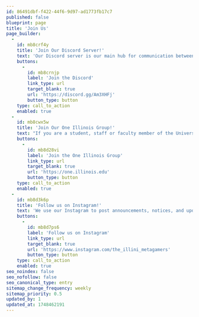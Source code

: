 ```yaml
---
id: 86491dbf-f422-44f6-9d97-ad1773fb17c7
published: false
blueprint: page
title: 'Join Us'
page_builder:
  -
    id: mb8crf4y
    title: 'Join Our Discord Server!'
    text: 'Our Discord server is our main hub for communication between members of our community. There are spaces for you to discuss anything and everything tabletop games, card games, board games, role-playing games like D&D, PF2E, and more.'
    buttons:
      -
        id: mb8crnjp
        label: 'Join the Discord'
        link_type: url
        target_blank: true
        url: 'https://discord.gg/Am3XHFj'
        button_type: button
    type: call_to_action
    enabled: true
  -
    id: mb8cwx5w
    title: 'Join Our One Illinois Group!'
    text: "If you are a student, staff or faculty member of the University of Illinois (basically do you have a NetID?). You can join our One Illinois Group! We don't really use it for anything important, but you can help us bump our numbers and give us a bigger stake in requesting funding and reserving spaces!"
    buttons:
      -
        id: mb8d28vi
        label: 'Join the One Illinois Group'
        link_type: url
        target_blank: true
        url: 'https://one.illinois.edu'
        button_type: button
    type: call_to_action
    enabled: true
  -
    id: mb8d3k6p
    title: 'Follow us on Instagram!'
    text: 'We use our Instagram to post announcements, notices, and updates about the happenings in Metagamers. Follow us to follow what we do at Metagamers!'
    buttons:
      -
        id: mb8d7ps6
        label: 'Follow us on Instagram'
        link_type: url
        target_blank: true
        url: 'https://www.instagram.com/the_illini_metagamers'
        button_type: button
    type: call_to_action
    enabled: true
seo_noindex: false
seo_nofollow: false
seo_canonical_type: entry
sitemap_change_frequency: weekly
sitemap_priority: 0.5
updated_by: 1
updated_at: 1748462191
---
```


